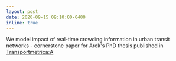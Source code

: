 ```yaml
---
layout: post
date: 2020-09-15 09:10:00-0400
inline: true
---
```



We model impact of real-time crowding information in urban transit networks - cornerstone paper for Arek's PhD thesis published in [Transportmetrica:A](https://www.linkedin.com/posts/oded-cats-45282223_modelling-the-effects-of-real-time-crowding-activity-6706114567430266880-C9uB)
